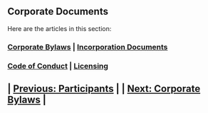 ## Corporate Documents

Here are the articles in this section:

### [Corporate Bylaws](corporatebylaws) | [Incorporation Documents](incorporationdocs)
### [Code of Conduct](codeofconduct) | [Licensing](licensing)
  
## | [Previous: Participants](participants) |  | [Next: Corporate Bylaws](corporatebylaws) |
